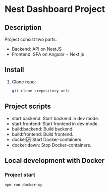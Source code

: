 # Nest Dashboard Project

## Description
Project consist two parts:
- Backend: API on NestJS
- Frontend: SPA on Angular + Next.js

## Install
1. Clone repo:
   ```bash
   git clone <repository-url>

## Project scripts
- start:backend: Start backend in dev mode.
- start:frontend: Start frontend in dev mode.
- build:backend: Build backend.
- build:frontend: Build frontend.
- docker:up: Start Docker-containers.
- docker:down: Stop Docker-containers.

## Local development with Docker

### Project start
```bash
npm run docker:up
